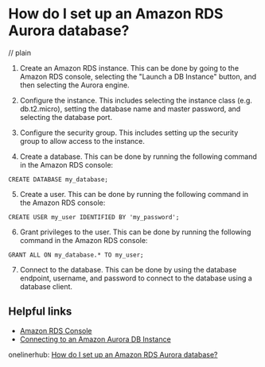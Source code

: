# How do I set up an Amazon RDS Aurora database?
// plain

1. Create an Amazon RDS instance. This can be done by going to the Amazon RDS console, selecting the "Launch a DB Instance" button, and then selecting the Aurora engine.

2. Configure the instance. This includes selecting the instance class (e.g. db.t2.micro), setting the database name and master password, and selecting the database port.

3. Configure the security group. This includes setting up the security group to allow access to the instance.

4. Create a database. This can be done by running the following command in the Amazon RDS console:

```
CREATE DATABASE my_database;
```

5. Create a user. This can be done by running the following command in the Amazon RDS console:

```
CREATE USER my_user IDENTIFIED BY 'my_password';
```

6. Grant privileges to the user. This can be done by running the following command in the Amazon RDS console:

```
GRANT ALL ON my_database.* TO my_user;
```

7. Connect to the database. This can be done by using the database endpoint, username, and password to connect to the database using a database client.

## Helpful links
- [Amazon RDS Console](https://console.aws.amazon.com/rds/)
- [Connecting to an Amazon Aurora DB Instance](https://docs.aws.amazon.com/AmazonRDS/latest/AuroraUserGuide/Aurora.Connecting.html)

onelinerhub: [How do I set up an Amazon RDS Aurora database?](https://onelinerhub.com/amazon-redshift/how-do-i-set-up-an-amazon-rds-aurora-database)
